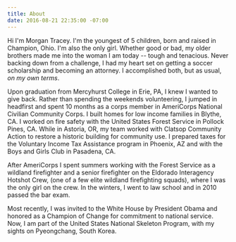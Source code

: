 ```yaml
---
title: About
date: 2016-08-21 22:35:00 -07:00
---
```


Hi I'm Morgan Tracey. I'm the youngest of 5 children, born and raised in Champion, Ohio. I'm also the only girl. Whether good or bad, my older brothers made me into the woman I am today -- tough and tenacious. Never backing down from a challenge, I had my heart set on getting a soccer scholarship and becoming an attorney. I accomplished both, but as usual, *on my own terms*.

Upon graduation from Mercyhurst College in Erie, PA, I knew I wanted to give back. Rather than spending the weekends volunteering, I jumped in headfirst and spent 10 months as a corps member in AmeriCorps National Civilian Community Corps. I built homes for low income families in Blythe, CA. I worked on fire safety with the United States Forest Service in Pollock Pines, CA. While in Astoria, OR, my team worked with Clatsop Community Action to restore a historic building for community use. I prepared taxes for the Voluntary Income Tax Assistance program in Phoenix, AZ and with the Boys and Girls Club in Pasadena, CA.

After AmeriCorps I spent summers working with the Forest Service as a wildland firefighter and a senior firefighter on the Eldorado Interagency Hotshot Crew, (one of a few elite wildland firefighting squads), where I was the only girl on the crew. In the winters, I went to law school and in 2010 passed the bar exam.

Most recently, I was invited to the White House by President Obama and honored as a Champion of Change for commitment to national service. Now, I am part of the United States National Skeleton Program, with my sights on Pyeongchang, South Korea.
